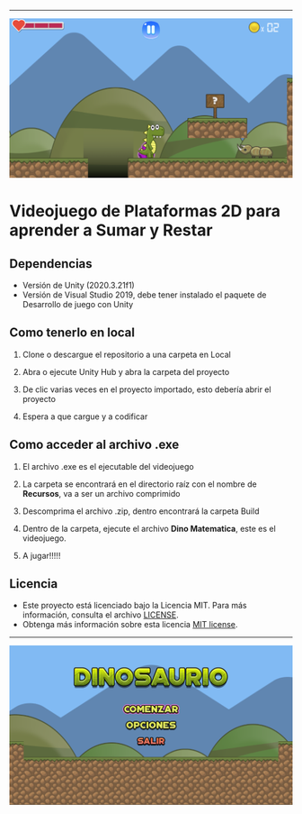 ------------
![Img](https://github.com/SakNoelCode/Imagenes_Proyectos/blob/master/videogame-1.png)

# Videojuego de Plataformas 2D para aprender a Sumar y Restar

## Dependencias
- Versión de Unity (2020.3.21f1)  
- Versión de Visual Studio 2019, debe tener instalado el paquete de Desarrollo de juego con Unity

## Como tenerlo en local
1. Clone o descargue el repositorio a una carpeta en Local

1. Abra o ejecute Unity Hub y abra la carpeta del proyecto

1. De clic varias veces en el proyecto importado, esto debería abrir el proyecto

1. Espera a que cargue y a codificar 

## Como acceder al archivo .exe
1. El archivo .exe es el ejecutable del videojuego

1. La carpeta se encontrará en el directorio raíz con el nombre de **Recursos**, va a ser un archivo comprimido

1. Descomprima el archivo .zip, dentro encontrará la carpeta Build

1. Dentro de la carpeta, ejecute el archivo **Dino Matematica**, este es el videojuego.

1. A jugar!!!!!

## Licencia
- Este proyecto está licenciado bajo la Licencia MIT. Para más información, consulta el archivo [LICENSE](LICENSE).
- Obtenga más información sobre esta licencia  [MIT license](https://opensource.org/licenses/MIT).

------------
![Img](https://github.com/SakNoelCode/Imagenes_Proyectos/blob/master/videogame-2.png)